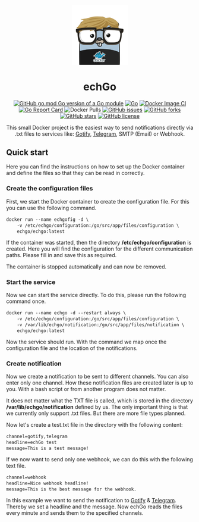 <div align="center">
    <img src=".readme/img/echgo.png" width="150" />

# echGo

[![GitHub go.mod Go version of a Go module](https://img.shields.io/github/go-mod/go-version/echgo/echgo.svg)](https://golang.org/) [![Go](https://github.com/echgo/echgo/actions/workflows/go.yml/badge.svg)](https://github.com/echgo/echgo/actions/workflows/go.yml) [![Docker Image CI](https://github.com/echgo/echgo/actions/workflows/docker-image.yml/badge.svg)](https://github.com/echgo/echgo/actions/workflows/docker-image.yml) [![Go Report Card](https://goreportcard.com/badge/github.com/echgo/echgo)](https://goreportcard.com/report/github.com/echgo/echgo) ![Docker Pulls](https://img.shields.io/docker/pulls/echgo/echgo) [![GitHub issues](https://img.shields.io/github/issues/echgo/echgo)](https://github.com/echgo/echgo/issues) [![GitHub forks](https://img.shields.io/github/forks/echgo/echgo)](https://github.com/echgo/echgo/network) [![GitHub stars](https://img.shields.io/github/stars/echgo/echgo)](https://github.com/echgo/echgo/stargazers) [![GitHub license](https://img.shields.io/github/license/echgo/echgo)](https://github.com/echgo/echgo/blob/master/LICENSE) 

This small Docker project is the easiest way to send notifications directly via .txt files to services like: [Gotify](https://gotify.net/), [Telegram](https://telegram.org/), SMTP (Email) or Webhook.
    
</div>

## Quick start

Here you can find the instructions on how to set up the Docker container and define the files so that they can be read in correctly.

### Create the configuration files

First, we start the Docker container to create the configuration file. For this you can use the following command.

```console
docker run --name echgofig -d \
    -v /etc/echgo/configuration:/go/src/app/files/configuration \
    echgo/echgo:latest
```

If the container was started, then the directory **/etc/echgo/configuration** is created. Here you will find the configuration for the different communication paths. Please fill in and save this as required.

The container is stopped automatically and can now be removed.

### Start the service

Now we can start the service directly. To do this, please run the following command once.

```console
docker run --name echgo -d --restart always \
    -v /etc/echgo/configuration:/go/src/app/files/configuration \
    -v /var/lib/echgo/notification:/go/src/app/files/notification \
    echgo/echgo:latest
```

Now the service should run. With the command we map once the configuration file and the location of the notifications.

### Create notification

Now we create a notification to be sent to different channels. You can also enter only one channel. How these notification files are created later is up to you. With a bash script or from another program does not matter.

It does not matter what the TXT file is called, which is stored in the directory **/var/lib/echgo/notification** defined by us. The only important thing is that we currently only support .txt files. But there are more file types planned.

Now let's create a test.txt file in the directory with the following content:

```text
channel=gotify,telegram
headline=echGo test 
message=This is a test message!
```

If we now want to send only one webhook, we can do this with the following text file.

```text
channel=webhook
headline=Nice webhook headline! 
message=This is the best message for the webhook.
```

In this example we want to send the notification to [Gotify](https://gotify.net/) & [Telegram](https://telegram.org/). Thereby we set a headline and the message.  Now echGo reads the files every minute and sends them to the specified channels.




